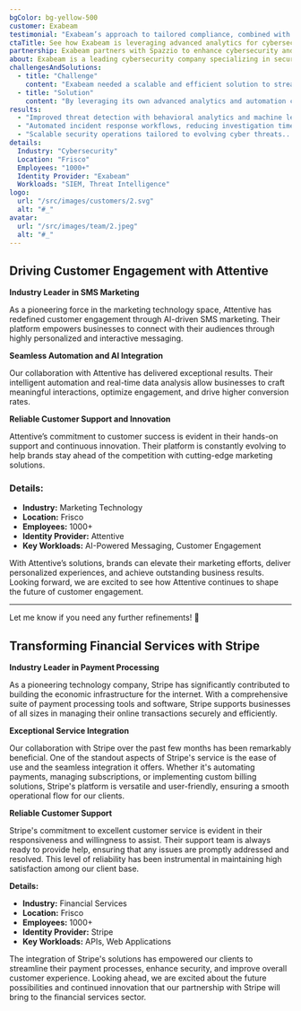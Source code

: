 ```yaml
---
bgColor: bg-yellow-500
customer: Exabeam
testimonial: "Exabeam’s approach to tailored compliance, combined with how they’ve integrated security intelligence and automation into a seamless platform, has been incredibly valuable."
ctaTitle: See how Exabeam is leveraging advanced analytics for cybersecurity innovation
partnership: Exabeam partners with Spazzio to enhance cybersecurity and threat detection.
about: Exabeam is a leading cybersecurity company specializing in security information and event management (SIEM) solutions. Their platform helps organizations detect, investigate, and respond to security threats with advanced analytics and automation.
challengesAndSolutions:
  - title: "Challenge"
    content: "Exabeam needed a scalable and efficient solution to streamline its security operations, enhance threat detection, and improve incident response times."
  - title: "Solution"
    content: "By leveraging its own advanced analytics and automation capabilities, Exabeam implemented a comprehensive SIEM platform that enhances security visibility, accelerates investigations, and reduces manual workload."
results:
  - "Improved threat detection with behavioral analytics and machine learning..."
  - "Automated incident response workflows, reducing investigation time..."
  - "Scalable security operations tailored to evolving cyber threats..."
details:
  Industry: "Cybersecurity"
  Location: "Frisco"
  Employees: "1000+"
  Identity Provider: "Exabeam"
  Workloads: "SIEM, Threat Intelligence"
logo:
  url: "/src/images/customers/2.svg"
  alt: "#_"
avatar:
  url: "/src/images/team/2.jpeg"
  alt: "#_"
---
```


## Driving Customer Engagement with Attentive

**Industry Leader in SMS Marketing**

As a pioneering force in the marketing technology space, Attentive has redefined customer engagement through AI-driven SMS marketing. Their platform empowers businesses to connect with their audiences through highly personalized and interactive messaging.

**Seamless Automation and AI Integration**

Our collaboration with Attentive has delivered exceptional results. Their intelligent automation and real-time data analysis allow businesses to craft meaningful interactions, optimize engagement, and drive higher conversion rates.

**Reliable Customer Support and Innovation**

Attentive’s commitment to customer success is evident in their hands-on support and continuous innovation. Their platform is constantly evolving to help brands stay ahead of the competition with cutting-edge marketing solutions.

### **Details:**

- **Industry:** Marketing Technology
- **Location:** Frisco
- **Employees:** 1000+
- **Identity Provider:** Attentive
- **Key Workloads:** AI-Powered Messaging, Customer Engagement

With Attentive’s solutions, brands can elevate their marketing efforts, deliver personalized experiences, and achieve outstanding business results. Looking forward, we are excited to see how Attentive continues to shape the future of customer engagement.

---

Let me know if you need any further refinements! 🚀

## Transforming Financial Services with Stripe

**Industry Leader in Payment Processing**

As a pioneering technology company, Stripe has significantly contributed to building the economic infrastructure for the internet. With a comprehensive suite of payment processing tools and software, Stripe supports businesses of all sizes in managing their online transactions securely and efficiently.

**Exceptional Service Integration**

Our collaboration with Stripe over the past few months has been remarkably beneficial. One of the standout aspects of Stripe's service is the ease of use and the seamless integration it offers. Whether it's automating payments, managing subscriptions, or implementing custom billing solutions, Stripe's platform is versatile and user-friendly, ensuring a smooth operational flow for our clients.

**Reliable Customer Support**

Stripe's commitment to excellent customer service is evident in their responsiveness and willingness to assist. Their support team is always ready to provide help, ensuring that any issues are promptly addressed and resolved. This level of reliability has been instrumental in maintaining high satisfaction among our client base.

**Details:**

- **Industry:** Financial Services
- **Location:** Frisco
- **Employees:** 1000+
- **Identity Provider:** Stripe
- **Key Workloads:** APIs, Web Applications

The integration of Stripe's solutions has empowered our clients to streamline their payment processes, enhance security, and improve overall customer experience. Looking ahead, we are excited about the future possibilities and continued innovation that our partnership with Stripe will bring to the financial services sector.
